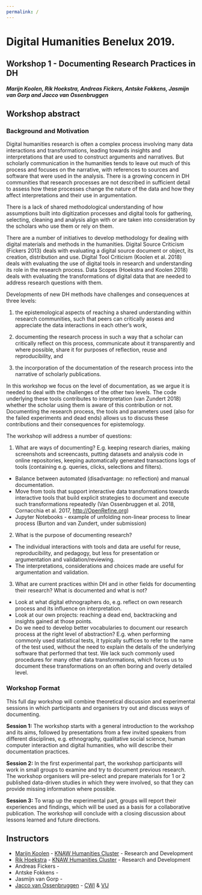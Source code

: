 ```yaml
---
permalink: /
---
```


# Digital Humanities Benelux 2019.

## Workshop 1 - Documenting Research Practices in DH

#### _Marijn Koolen, Rik Hoekstra, Andreas Fickers, Antske Fokkens, Jasmijn van Gorp and Jacco van Ossenbruggen_

## Workshop abstract

### Background and Motivation

Digital humanities research is often a complex process involving many data interactions and transformations, leading towards insights and interpretations that are used to construct arguments and narratives. But scholarly communication in the humanities tends to leave out much of this process and focuses on the narrative, with references to sources and software that were used in the analysis. There is a growing concern in DH communities that research processes are not described in sufficient detail to assess how these processes change the nature of the data and how they affect interpretations and their use in argumentation.

There is a lack of shared methodological understanding of how assumptions built into digitization processes and digital tools for gathering, selecting, cleaning and analysis align with or are taken into consideration by the scholars who use them or rely on them.

There are a number of initiatives to develop methodology for dealing with digital materials and methods in the humanities. Digital Source Criticism (Fickers 2013) deals with evaluating a digital source document or object, its creation, distribution and use. Digital Tool Criticism (Koolen et al. 2018) deals with evaluating the use of digital tools in research and understanding its role in the research process. Data Scopes (Hoekstra and Koolen 2018) deals with evaluating the transformations of digital data that are needed to address research questions with them.

Developments of new DH methods have challenges and consequences at three levels:

1.  the epistemological aspects of reaching a shared understanding within research communities, such that peers can critically assess and appreciate the data interactions in each other’s work,

2.  documenting the research process in such a way that a scholar can critically reflect on this process, communicate about it transparently and where possible, share it for purposes of reflection, reuse and reproducibility, and

3. the incorporation of the documentation of the research process into the narrative of scholarly publications.

In this workshop we focus on the level of documentation, as we argue it is needed to deal with the challenges of the other two levels. The code underlying these tools contributes to interpretation (van Zundert 2018) whether the scholar using them is aware of this contribution or not. Documenting the research process, the tools and parameters used (also for the failed experiments and dead ends) allows us to discuss these contributions and their consequences for epistemology.

The workshop will address a number of questions:
1. What are ways of documenting? E.g. keeping research diaries, making screenshots and screencasts, putting datasets and analysis code in online repositories, keeping automatically generated transactions logs of tools (containing e.g. queries, clicks, selections and filters).

  - Balance between automated (disadvantage: no reflection) and manual documentation.
  - Move from tools that support interactive data transformations towards interactive tools that build explicit strategies to document and execute such transformations repeatedly (Van Ossenbruggen et al. 2018, Cornacchia et al. 2017, http://OpenRefine.org)
  - Jupyter Notebooks - example of unfolding non-linear process to linear process (Burton and van Zundert, under submission)

2. What is the purpose of documenting research?
  - The individual interactions with tools and data are useful for reuse, reproducibility, and pedagogy, but less for presentation or argumentation and validation/reviewing.
  - The interpretations, considerations and choices made are useful for argumentation and validation.
3. What are current practices within DH and in other fields for documenting their research? What is documented and what is not?
  - Look at what digital ethnographers do, e.g. reflect on own research process and its influence on interpretation.
  - Look at our own projects: reaching a dead end, backtracking and insights gained at those points.
  - Do we need to develop better vocabularies to document our research process at the right level of abstraction? E.g. when performing commonly used statistical tests, it typically suffices to refer to the name of the test used, without the need to explain the details of the underlying software that performed that test. We lack such commonly used procedures for many other data transformations, which forces us to document these transformations on an often boring and overly detailed level.



### Workshop Format

This full day workshop will combine theoretical discussion and experimental sessions in which participants and organisers try out and discuss ways of documenting.

**Session 1:** The workshop starts with a general introduction to the workshop and its aims, followed by presentations from a few invited speakers from different disciplines, e.g. ethnography, qualitative social science, human computer interaction and digital humanities, who will describe their documentation practices.

**Session 2:** In the first experimental part, the workshop participants will work in small groups to examine and try to document previous research. The workshop organisers will pre-select and prepare materials for 1 or 2 published data-driven studies in which they were involved, so that they can provide missing information where possible.

**Session 3:** To wrap up the experimental part, groups will report their experiences and findings, which will be used as a basis for a collaborative publication. The workshop will conclude with a closing discussion about lessons learned and future directions.

## Instructors

<ul>
    <li><a href="http://marijnkoolen.com">Marijn Koolen</a> - <a href="https://huc.knaw.nl/">KNAW Humanities Cluster</a> - Research and Development</li>
    <li><a href="https://www.researchgate.net/profile/Rik_Hoekstra">Rik Hoekstra</a> - <a href="https://huc.knaw.nl/">KNAW Humanities Cluster</a> - Research and Development</li>
    <li>Andreas Fickers - </li> 
    <li>Antske Fokkens - </li>
    <li>Jasmijn van Gorp - </li>
    <li><a href="">Jacco van Ossenbruggen</a> - <a href="https://cwi.nl/">CWI</a> & <a href="https://cs.vu.nl/">VU</a></li>

</ul>
